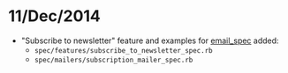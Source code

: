 # 11/Dec/2014

- "Subscribe to newsletter" feature and examples for [email_spec](https://github.com/bmabey/email-spec) added:
  - `spec/features/subscribe_to_newsletter_spec.rb`
  - `spec/mailers/subscription_mailer_spec.rb`

